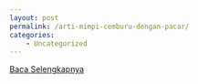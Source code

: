 ```yaml
---
layout: post
permalink: /arti-mimpi-cemburu-dengan-pacar/
categories:
    - Uncategorized
---
```


[Baca Selengkapnya](/01)